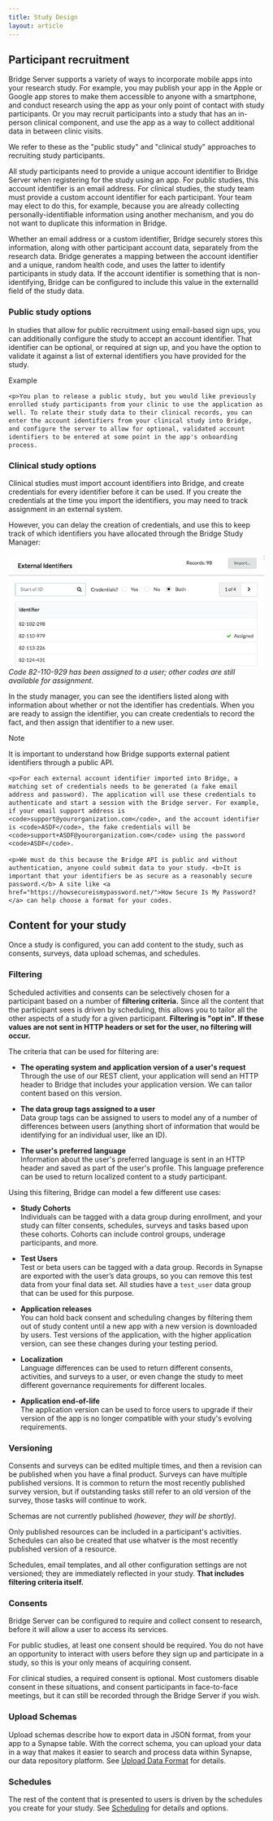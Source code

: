```yaml
---
title: Study Design
layout: article
---
```


<div id="toc"></div>

## Participant recruitment

Bridge Server supports a variety of ways to incorporate mobile apps into your research study. For example, you may publish your app in the Apple or Google app stores to make them accessible to anyone with a smartphone, and conduct research using the app as your only point of contact with study participants. Or you may recruit participants into a study that has an in-person clinical component, and use the app as a way to collect additional data in between clinic visits. 

We refer to these as the "public study" and "clinical study" approaches to recruiting study participants.

All study participants need to provide a unique account identifier to Bridge Server when registering for the study using an app. For public studies, this account identifier is an email address. For clinical studies, the study team must provide a custom account identifier for each participant. Your team may elect to do this, for example, because you are already collecting personally-identifiable information using another mechanism, and you do not want to duplicate this information in Bridge.

Whether an email address or a custom identifier, Bridge securely stores this information, along with other participant account data, separately from the research data. Bridge generates a mapping between the account identifier and a unique, random health code, and uses the latter to identify participants in study data. If the account identifier is something that is non-identifying, Bridge can be configured to include this value in the externalId field of the study data.

### Public study options

In studies that allow for public recruitment using email-based sign ups, you can additionally configure the study to accept an account identifier. That identifier can be optional, or required at sign up, and you have the option to validate it against a list of external identifiers you have provided for the study.

<div class="ui message">
    <div class="ui header">Example</div>

    <p>You plan to release a public study, but you would like previously enrolled study participants from your clinic to use the application as well. To relate their study data to their clinical records, you can enter the account identifiers from your clinical study into Bridge, and configure the server to allow for optional, validated account identifiers to be entered at some point in the app's onboarding process.
</div>

### Clinical study options

Clinical studies must import account identifiers into Bridge, and create credentials for every identifier before it can be used. If you create the credentials at the time you import the identifiers, you may need to track assignment in an external system.

However, you can delay the creation of credentials, and use this to keep track of which identifiers you have allocated through the Bridge Study Manager:

![Assigning External IDs](/images/assign_external_id.png)
_Code 82-110-929 has been assigned to a user; other codes are still available for assignment._

In the study manager, you can see the identifiers listed along with information about whether or not the identifier has credentials. When you are ready to assign the identifier, you can create credentials to record the fact, and then assign that identifier to a new user.

<div class="ui warning message">
    <div class="ui header">Note</div>
    <p>It is important to understand how Bridge supports external patient identifiers through a public API.

    <p>For each external account identifier imported into Bridge, a matching set of credentials needs to be generated (a fake email address and password). The application will use these credentials to authenticate and start a session with the Bridge server. For example, if your email support address is <code>support@yourorganization.com</code>, and the account identifier is <code>ASDF</code>, the fake credentials will be <code>support+ASDF@yourorganization.com</code> using the password <code>ASDF</code>.

    <p>We must do this because the Bridge API is public and without authentication, anyone could submit data to your study. <b>It is important that your identifiers be as secure as a reasonably secure password.</b> A site like <a href="https://howsecureismypassword.net/">How Secure Is My Password?</a> can help choose a format for your codes.
</div>

## Content for your study

Once a study is configured, you can add content to the study, such as consents, surveys, data upload schemas, and schedules. 

### Filtering

Scheduled activities and consents can be selectively chosen for a participant based on a number of **filtering criteria.** Since all the content that the participant sees is driven by scheduling, this allows you to tailor all the other aspects of a study for a given participant. **Filtering is "opt in". If these values are not sent in HTTP headers or set for the user, no filtering will occur.** 

The criteria that can be used for filtering are:

* **The operating system and application version of a user's request**<br>Through the use of our REST client, your application will send an HTTP header to Bridge that includes your application version. We can tailor content based on this version.

* **The data group tags assigned to a user**<br>Data group tags can be assigned to users to model any of a number of differences between users (anything short of information that would be identifying for an individual user, like an ID).

* **The user's preferred language**<br>Information about the user's preferred language is sent in an HTTP header and saved as part of the user's profile. This language preference can be used to return localized content to a study participant.

Using this filtering, Bridge can model a few different use cases: 

* **Study Cohorts**<br>Individuals can be tagged with a data group during enrollment, and your study can filter consents, schedules, surveys and tasks based upon these cohorts. Cohorts can include control groups, underage participants, and more.

* **Test Users**<br>Test or beta users can be tagged with a data group. Records in Synapse are exported with the user’s data groups, so you can remove this test data from your final data set. All studies have a `test_user` data group that can be used for this purpose.

* **Application releases**<br>You can hold back consent and scheduling changes by filtering them out of study content until a new app with a new version is downloaded by users. Test versions of the application, with the higher application version, can see these changes during your testing period.

* **Localization**<br>Language differences can be used to return different consents, activities, and surveys to a user, or even change the study to meet different governance requirements for different locales.

* **Application end-of-life**<br>The application version can be used to force users to upgrade if their version of the app is no longer compatible with your study's evolving requirements.

### Versioning

Consents and surveys can be edited multiple times, and then a revision can be published when you have a final product. Surveys can have multiple published versions. It is common to return the most recently published survey version, but if outstanding tasks still refer to an old version of the survey, those tasks will continue to work.

Schemas are not currently published _(however, they will be shortly)._

Only published resources can be included in a participant's activities. Schedules can also be created that use whatver is the most recently published version of a resource.

Schedules, email templates, and all other configuration settings are not versioned; they are immediately reflected in your study. **That includes filtering criteria itself.**

### Consents

Bridge Server can be configured to require and collect consent to research, before it will allow a user to access its services.

For public studies, at least one consent should be required. You do not have an opportunity to interact with users before they sign up and participate in a study, so this is your only means of acquiring consent.

For clinical studies, a required consent is optional. Most customers disable consent in these situations, and consent participants in face-to-face meetings, but it can still be recorded through the Bridge Server if you wish.

### Upload Schemas

Upload schemas describe how to export data in JSON format, from your app to a Synapse table. With the correct schema, you can upload your data in a way that makes it easier to search and process data within Synapse, our data repository platform. See [Upload Data Format](upload_data_format.html) for details.

### Schedules

The rest of the content that is presented to users is driven by the schedules you create for your study. See [Scheduling](scheduling.html) for details and options.